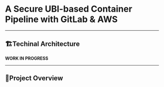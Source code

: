 # A Secure UBI-based Container Pipeline with GitLab & AWS
---

## 🏗️**Techinal Architecture**

**WORK IN PROGRESS**

---

## 📜**Project Overview**